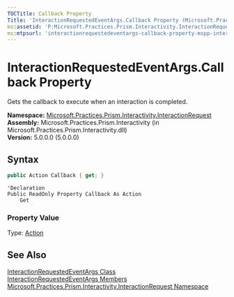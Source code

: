 ```yaml
---
TOCTitle: Callback Property
Title: 'InteractionRequestedEventArgs.Callback Property (Microsoft.Practices.Prism.Interactivity.InteractionRequest)'
ms:assetid: 'P:Microsoft.Practices.Prism.Interactivity.InteractionRequest.InteractionRequestedEventArgs.Callback'
ms:mtpsurl: 'interactionrequestedeventargs-callback-property-mspp-interactivity-interactionrequest.md'
---
```


# InteractionRequestedEventArgs.Callback Property

Gets the callback to execute when an interaction is completed.

**Namespace:** [Microsoft.Practices.Prism.Interactivity.InteractionRequest](/patterns-practices/reference/mspp-interactivity-interactionrequest-namespace)  
**Assembly:** Microsoft.Practices.Prism.Interactivity (in Microsoft.Practices.Prism.Interactivity.dll)  
**Version:** 5.0.0.0 (5.0.0.0)

## Syntax

```C#
public Action Callback { get; }
```

```VB
'Declaration
Public ReadOnly Property Callback As Action
	Get
```

### Property Value

Type: [Action](http://msdn.microsoft.com/en-us/library/bb534741)

## See Also

[InteractionRequestedEventArgs Class](/patterns-practices/reference/interactionrequestedeventargs-class-mspp-interactivity-interactionrequest)  
[InteractionRequestedEventArgs Members](/patterns-practices/reference/interactionrequestedeventargs-members-mspp-interactivity-interactionrequest)  
[Microsoft.Practices.Prism.Interactivity.InteractionRequest Namespace](/patterns-practices/reference/mspp-interactivity-interactionrequest-namespace)